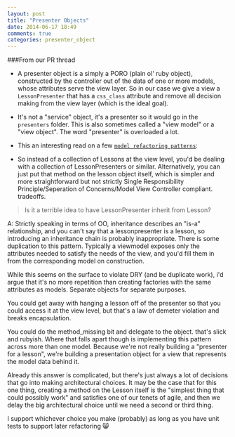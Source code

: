 ```yaml
---
layout: post
title: "Presenter Objects"
date: 2014-06-17 18:49
comments: true
categories: presenter_object
---
```


###From our PR thread
- A presenter object is a simply a PORO (plain ol' ruby object), constructed by the controller out of the data of one or more models, whose attributes serve the view
layer. So in our case we give a view a `LessonPresenter` that has a `css_class` attribute and remove all decision making from the view layer (which is the ideal goal).

- It's not a "service" object, it's a presenter so it would go in the `presenters` folder. This is also sometimes called a "view model" or a "view object". The word "presenter" is overloaded a lot.

- This an interesting read on a few [`model refactoring patterns`](http://blog.codeclimate.com/blog/2012/10/17/7-ways-to-decompose-fat-activerecord-models/):

- So instead of a collection of Lessons at the view level, you'd be dealing with a collection of LessonPresenters or similar. Alternatively, you can just put that method on the lesson object itself, which is simpler and more straightforward but not strictly Single Responsibility Principle/Seperation of Concerns/Model View Controller compliant. tradeoffs.

> Is it a terrible idea to have LessonPresenter inherit from Lesson?

A: Strictly speaking in terms of OO, inheritance describes an "is-a" relationship, and you can't say that a lessonpresenter is a lesson, so introducing an inheritance chain is probably inappropriate. There is some duplication to this pattern. Typically a viewmodel exposes only the attributes needed to satisfy the needs of the view, and you'd fill them in from the corresponding model on construction.

While this seems on the surface to violate DRY (and be duplicate work), i'd argue that it's no more repetition than creating factories with the same attributes as models. Separate objects for separate purposes.

You could get away with hanging a lesson off of the presenter so that you could access it at the view level, but that's a law of demeter violation and breaks encapsulation.

You could do the method_missing bit and delegate to the object. that's slick and rubyish. Where that falls apart though is implementing this pattern across more than one model. Because we're not really building a "presenter for a lesson", we're building a presentation object for a view that represents the model data behind it.

Already this answer is complicated, but there's just always a lot of decisions that go into making architectural choices. It may be the case that for this one thing, creating a method on the Lesson itself is the "simplest thing that could possibly work" and satisfies one of our tenets of agile, and then we delay the big architectural choice until we need a second or third thing.

I support whichever choice you make (probably) as long as you have unit tests to support later refactoring :smile_cat:
